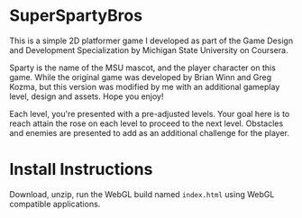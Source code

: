 # SuperSpartyBros

This is a simple 2D platformer game I developed as part of the Game Design and Development Specialization by Michigan State University on Coursera. 

Sparty is the name of the MSU mascot, and the player character on this game. While the original game was developed by Brian Winn and Greg Kozma, but this version was modified by me with an additional gameplay level, design and assets. Hope you enjoy!

Each level, you're presented with a pre-adjusted levels. Your goal here is to reach attain the rose on each level to proceed to the next level. Obstacles and enemies are presented to add as an additional challenge for the player.

# Install Instructions

Download, unzip, run the WebGL build named `index.html` using WebGL compatible applications.


